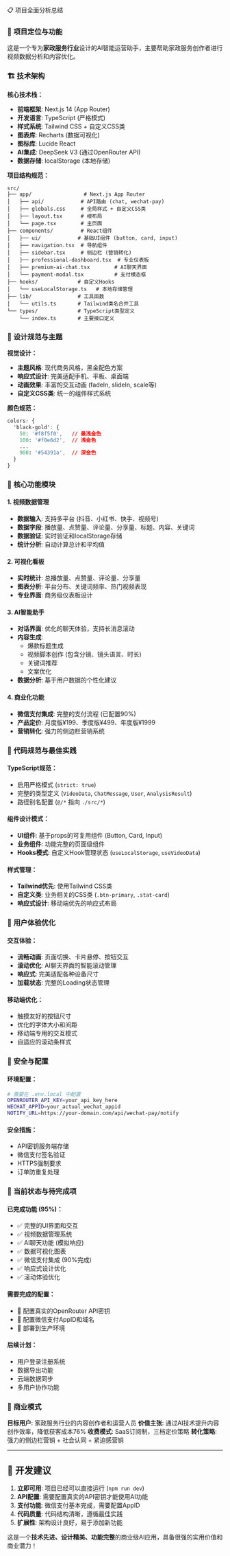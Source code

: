 📋 项目全面分析总结

### 🎯 **项目定位与功能**

这是一个专为**家政服务行业**设计的AI智能运营助手，主要帮助家政服务创作者进行视频数据分析和内容优化。

### 🏗️ **技术架构**

**核心技术栈：**

- **前端框架**: Next.js 14 (App Router)
- **开发语言**: TypeScript (严格模式)
- **样式系统**: Tailwind CSS + 自定义CSS类
- **图表库**: Recharts (数据可视化)
- **图标库**: Lucide React
- **AI集成**: DeepSeek V3 (通过OpenRouter API)
- **数据存储**: localStorage (本地存储)

**项目结构规范：**

```
src/
├── app/                 # Next.js App Router
│   ├── api/            # API路由 (chat, wechat-pay)
│   ├── globals.css     # 全局样式 + 自定义CSS类
│   ├── layout.tsx      # 根布局
│   └── page.tsx        # 主页面
├── components/         # React组件
│   ├── ui/            # 基础UI组件 (button, card, input)
│   ├── navigation.tsx  # 导航组件
│   ├── sidebar.tsx     # 侧边栏 (营销转化)
│   ├── professional-dashboard.tsx  # 专业仪表板
│   ├── premium-ai-chat.tsx        # AI聊天界面
│   └── payment-modal.tsx          # 支付模态框
├── hooks/             # 自定义Hooks
│   └── useLocalStorage.ts   # 本地存储管理
├── lib/               # 工具函数
│   └── utils.ts       # Tailwind类名合并工具
└── types/             # TypeScript类型定义
    └── index.ts       # 主要接口定义
```

### 🎨 **设计规范与主题**

**视觉设计：**

- **主题风格**: 现代商务风格，黑金配色方案
- **响应式设计**: 完美适配手机、平板、桌面端
- **动画效果**: 丰富的交互动画 (fadeIn, slideIn, scale等)
- **自定义CSS类**: 统一的组件样式系统

**颜色规范：**

```css
colors: {
  'black-gold': {
    50: '#f8f5f0',   // 最浅金色
    100: '#f0e6d2',  // 浅金色
    ...
    900: '#54391a',  // 深金色
  }
}
```

### 🚀 **核心功能模块**

#### 1. **视频数据管理**

- **数据输入**: 支持多平台 (抖音、小红书、快手、视频号)
- **数据字段**: 播放量、点赞量、评论量、分享量、标题、内容、关键词
- **数据验证**: 实时验证和localStorage存储
- **统计分析**: 自动计算总计和平均值

#### 2. **可视化看板**

- **实时统计**: 总播放量、点赞量、评论量、分享量
- **图表分析**: 平台分布、关键词频率、热门视频表现
- **专业界面**: 商务级仪表板设计

#### 3. **AI智能助手**

- **对话界面**: 优化的聊天体验，支持长消息滚动
- **内容生成**:
  - 爆款标题生成
  - 视频脚本创作 (包含分镜、镜头语言、时长)
  - 关键词推荐
  - 文案优化
- **数据分析**: 基于用户数据的个性化建议

#### 4. **商业化功能**

- **微信支付集成**: 完整的支付流程 (已配置90%)
- **产品定价**: 月度版¥199、季度版¥499、年度版¥1999
- **营销转化**: 强力的侧边栏营销系统

### 🔧 **代码规范与最佳实践**

#### **TypeScript规范：**

- 启用严格模式 (`strict: true`)
- 完整的类型定义 (`VideoData`, `ChatMessage`, `User`, `AnalysisResult`)
- 路径别名配置 (`@/*` 指向 `./src/*`)

#### **组件设计模式：**

- **UI组件**: 基于props的可复用组件 (Button, Card, Input)
- **业务组件**: 功能完整的页面级组件
- **Hooks模式**: 自定义Hook管理状态 (`useLocalStorage`, `useVideoData`)

#### **样式管理：**

- **Tailwind优先**: 使用Tailwind CSS类
- **自定义类**: 业务相关的CSS类 (`.btn-primary`, `.stat-card`)
- **响应式设计**: 移动端优先的响应式布局

### 📱 **用户体验优化**

#### **交互体验：**

- **流畅动画**: 页面切换、卡片悬停、按钮交互
- **滚动优化**: AI聊天界面的智能滚动管理
- **响应式**: 完美适配各种设备尺寸
- **加载状态**: 完整的Loading状态管理

#### **移动端优化：**

- 触摸友好的按钮尺寸
- 优化的字体大小和间距
- 移动端专用的交互模式
- 自适应的滚动条样式

### 🔐 **安全与配置**

#### **环境配置：**

```bash
# 需要在 .env.local 中配置
OPENROUTER_API_KEY=your_api_key_here
WECHAT_APPID=your_actual_wechat_appid
NOTIFY_URL=https://your-domain.com/api/wechat-pay/notify
```

#### **安全措施：**

- API密钥服务端存储
- 微信支付签名验证
- HTTPS强制要求
- 订单防重复处理

### 🚧 **当前状态与待完成项**

#### **已完成功能 (95%)：**

- ✅ 完整的UI界面和交互
- ✅ 视频数据管理系统
- ✅ AI聊天功能 (模拟响应)
- ✅ 数据可视化图表
- ✅ 微信支付集成 (90%完成)
- ✅ 响应式设计优化
- ✅ 滚动体验优化

#### **需要完成的配置：**

- 🔧 配置真实的OpenRouter API密钥
- 🔧 配置微信支付AppID和域名
- 🔧 部署到生产环境

#### **后续计划：**

- 用户登录注册系统
- 数据导出功能
- 云端数据同步
- 多用户协作功能

### 💼 **商业模式**

**目标用户**: 家政服务行业的内容创作者和运营人员
**价值主张**: 通过AI技术提升内容创作效率，降低获客成本76%
**收费模式**: SaaS订阅制，三档定价策略
**转化策略**: 强力的侧边栏营销 + 社会认同 + 紧迫感营销

---

## 📝 **开发建议**

1. **立即可用**: 项目已经可以直接运行 (`npm run dev`)
2. **API配置**: 需要配置真实的API密钥才能使用AI功能
3. **支付功能**: 微信支付基本完成，需要配置AppID
4. **代码质量**: 代码结构清晰，遵循最佳实践
5. **扩展性**: 架构设计良好，易于添加新功能

这是一个**技术先进、设计精美、功能完整**的商业级AI应用，具备很强的实用价值和商业潜力！
